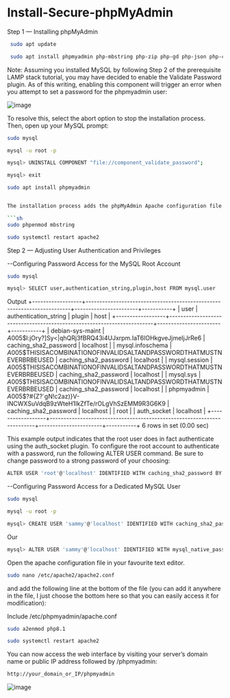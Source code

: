 # Install-Secure-phpMyAdmin
Step 1 — Installing phpMyAdmin

```sh
 sudo apt update
```

```sh
 sudo apt install phpmyadmin php-mbstring php-zip php-gd php-json php-curl
```

Note: Assuming you installed MySQL by following Step 2 of the prerequisite LAMP stack tutorial, you may have decided to enable the Validate Password plugin. As of this writing, enabling this component will trigger an error when you attempt to set a password for the phpmyadmin user:

![image](https://user-images.githubusercontent.com/92488673/229344088-69c14eb9-b849-4d09-8a98-7becadd6badc.png)

To resolve this, select the abort option to stop the installation process. Then, open up your MySQL prompt:
```sh
sudo mysql
```

```sh
mysql -u root -p
```
```sh
mysql> UNINSTALL COMPONENT "file://component_validate_password";
```
```sh
mysql> exit
```

```sh
sudo apt install phpmyadmin


The installation process adds the phpMyAdmin Apache configuration file into the /etc/apache2/conf-enabled/ directory, where it is read automatically. To finish configuring Apache and PHP to work with phpMyAdmin, the only remaining task in this section of the tutorial is to is explicitly enable the mbstring PHP extension, which you can do by typing:

```sh
sudo phpenmod mbstring
```
```sh
sudo systemctl restart apache2
```


Step 2 — Adjusting User Authentication and Privileges

 --Configuring Password Access for the MySQL Root Account
 ```sh
 sudo mysql
 ```
 ```sh
 mysql> SELECT user,authentication_string,plugin,host FROM mysql.user
 ```

Output
+------------------+------------------------------------------------------------------------+-----------------------+-----------+
| user             | authentication_string                                                  | plugin                | host      |
+------------------+------------------------------------------------------------------------+-----------------------+-----------+
| debian-sys-maint | $A$005$I:jOry?]Sy<|qhQRj3fBRQ43i4UJxrpm.IaT6lOHkgveJjmeIjJrRe6         | caching_sha2_password | localhost |
| mysql.infoschema | $A$005$THISISACOMBINATIONOFINVALIDSALTANDPASSWORDTHATMUSTNEVERBRBEUSED | caching_sha2_password | localhost |
| mysql.session    | $A$005$THISISACOMBINATIONOFINVALIDSALTANDPASSWORDTHATMUSTNEVERBRBEUSED | caching_sha2_password | localhost |
| mysql.sys        | $A$005$THISISACOMBINATIONOFINVALIDSALTANDPASSWORDTHATMUSTNEVERBRBEUSED | caching_sha2_password | localhost |
| phpmyadmin       | $A$005$?#{Z?`gN!c2az)}V-INCWXSuVdqB9zWteH1IkZfTe/rOLgVhSzEMM9R3G6K9    | caching_sha2_password | localhost |
| root             |                                                                        | auth_socket           | localhost |
+------------------+------------------------------------------------------------------------+-----------------------+-----------+
6 rows in set (0.00 sec)





This example output indicates that the root user does in fact authenticate using the auth_socket plugin. To configure the root account to authenticate with a password, run the following ALTER USER command. Be sure to change password to a strong password of your choosing:

 ```sh
 ALTER USER 'root'@'localhost' IDENTIFIED WITH caching_sha2_password BY 'password';
 ```

--Configuring Password Access for a Dedicated MySQL User
  ```sh
  sudo mysql
  ```
  ```sh
  mysql -u root -p
  ```
  ```sh
  mysql> CREATE USER 'sammy'@'localhost' IDENTIFIED WITH caching_sha2_password BY 'password';
  ```
  Our
  ```sh
  mysql> ALTER USER 'sammy'@'localhost' IDENTIFIED WITH mysql_native_password BY 'password';
  ```

Open the apache configuration file in your favourite text editor.

```sh
sudo nano /etc/apache2/apache2.conf
```

and add the following line at the bottom of the file (you can add it anywhere in the file, I just choose the bottom here so that you can easily access it for modification):

Include /etc/phpmyadmin/apache.conf

```sh
sudo a2enmod php8.1
```
```sh
sudo systemctl restart apache2
```

You can now access the web interface by visiting your server’s domain name or public IP address followed by /phpmyadmin:
```sh
http://your_domain_or_IP/phpmyadmin
```

![image](https://user-images.githubusercontent.com/92488673/229344845-bbaacb04-7153-4668-8545-d2ee6684cf02.png)


